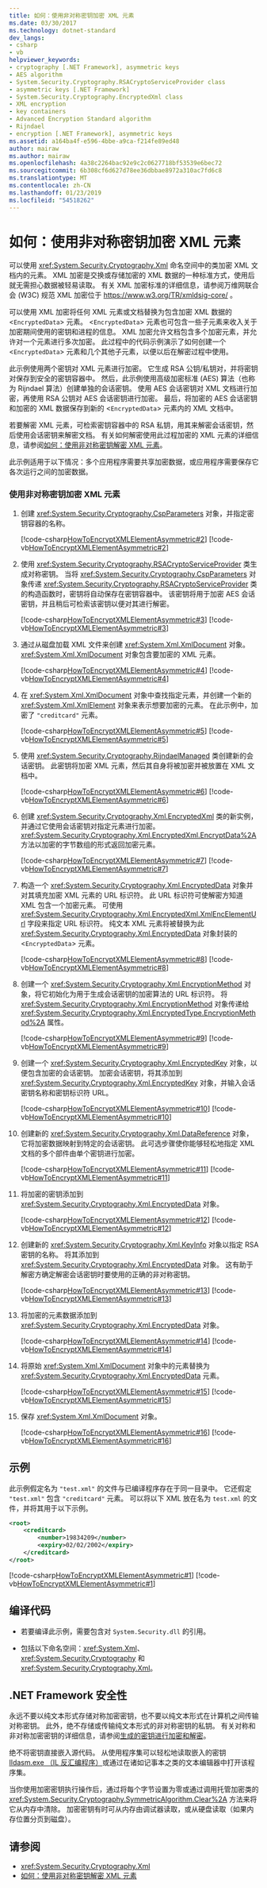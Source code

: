 ```yaml
---
title: 如何：使用非对称密钥加密 XML 元素
ms.date: 03/30/2017
ms.technology: dotnet-standard
dev_langs:
- csharp
- vb
helpviewer_keywords:
- cryptography [.NET Framework], asymmetric keys
- AES algorithm
- System.Security.Cryptography.RSACryptoServiceProvider class
- asymmetric keys [.NET Framework]
- System.Security.Cryptography.EncryptedXml class
- XML encryption
- key containers
- Advanced Encryption Standard algorithm
- Rijndael
- encryption [.NET Framework], asymmetric keys
ms.assetid: a164ba4f-e596-4bbe-a9ca-f214fe89ed48
author: mairaw
ms.author: mairaw
ms.openlocfilehash: 4a38c2264bac92e9c2c0627718bf53539e6bec72
ms.sourcegitcommit: 6b308cf6d627d78ee36dbbae8972a310ac7fd6c8
ms.translationtype: MT
ms.contentlocale: zh-CN
ms.lasthandoff: 01/23/2019
ms.locfileid: "54518262"
---
```

# <a name="how-to-encrypt-xml-elements-with-asymmetric-keys"></a>如何：使用非对称密钥加密 XML 元素
可以使用 <xref:System.Security.Cryptography.Xml> 命名空间中的类加密 XML 文档内的元素。  XML 加密是交换或存储加密的 XML 数据的一种标准方式，使用后就无需担心数据被轻易读取。  有关 XML 加密标准的详细信息，请参阅万维网联合会 (W3C) 规范 XML 加密位于 <https://www.w3.org/TR/xmldsig-core/> 。  
  
 可以使用 XML 加密将任何 XML 元素或文档替换为包含加密 XML 数据的 <`EncryptedData`> 元素。  <`EncryptedData`> 元素也可包含一些子元素来收入关于加密期间使用的密钥和进程的信息。  XML 加密允许文档包含多个加密元素，并允许对一个元素进行多次加密。  此过程中的代码示例演示了如何创建一个 <`EncryptedData`> 元素和几个其他子元素，以便以后在解密过程中使用。  
  
 此示例使用两个密钥对 XML 元素进行加密。  它生成 RSA 公钥/私钥对，并将密钥对保存到安全的密钥容器中。  然后，此示例使用高级加密标准 (AES) 算法（也称为 Rijndael 算法）创建单独的会话密钥。  使用 AES 会话密钥对 XML 文档进行加密，再使用 RSA 公钥对 AES 会话密钥进行加密。  最后，将加密的 AES 会话密钥和加密的 XML 数据保存到新的 <`EncryptedData`> 元素内的 XML 文档中。  
  
 若要解密 XML 元素，可检索密钥容器中的 RSA 私钥，用其来解密会话密钥，然后使用会话密钥来解密文档。  有关如何解密使用此过程加密的 XML 元素的详细信息，请参阅[如何：使用非对称密钥解密 XML 元素](../../../docs/standard/security/how-to-decrypt-xml-elements-with-asymmetric-keys.md)。  
  
 此示例适用于以下情况：多个应用程序需要共享加密数据，或应用程序需要保存它各次运行之间的加密数据。  
  
### <a name="to-encrypt-an-xml-element-with-an-asymmetric-key"></a>使用非对称密钥加密 XML 元素  
  
1.  创建 <xref:System.Security.Cryptography.CspParameters> 对象，并指定密钥容器的名称。  
  
     [!code-csharp[HowToEncryptXMLElementAsymmetric#2](../../../samples/snippets/csharp/VS_Snippets_CLR/HowToEncryptXMLElementAsymmetric/cs/sample.cs#2)]
     [!code-vb[HowToEncryptXMLElementAsymmetric#2](../../../samples/snippets/visualbasic/VS_Snippets_CLR/HowToEncryptXMLElementAsymmetric/vb/sample.vb#2)]  
  
2.  使用 <xref:System.Security.Cryptography.RSACryptoServiceProvider> 类生成对称密钥。  当将 <xref:System.Security.Cryptography.CspParameters> 对象传递 <xref:System.Security.Cryptography.RSACryptoServiceProvider> 类的构造函数时，密钥将自动保存在密钥容器中。  该密钥将用于加密 AES 会话密钥，并且稍后可检索该密钥以便对其进行解密。  
  
     [!code-csharp[HowToEncryptXMLElementAsymmetric#3](../../../samples/snippets/csharp/VS_Snippets_CLR/HowToEncryptXMLElementAsymmetric/cs/sample.cs#3)]
     [!code-vb[HowToEncryptXMLElementAsymmetric#3](../../../samples/snippets/visualbasic/VS_Snippets_CLR/HowToEncryptXMLElementAsymmetric/vb/sample.vb#3)]  
  
3.  通过从磁盘加载 XML 文件来创建 <xref:System.Xml.XmlDocument> 对象。  <xref:System.Xml.XmlDocument> 对象包含要加密的 XML 元素。  
  
     [!code-csharp[HowToEncryptXMLElementAsymmetric#4](../../../samples/snippets/csharp/VS_Snippets_CLR/HowToEncryptXMLElementAsymmetric/cs/sample.cs#4)]
     [!code-vb[HowToEncryptXMLElementAsymmetric#4](../../../samples/snippets/visualbasic/VS_Snippets_CLR/HowToEncryptXMLElementAsymmetric/vb/sample.vb#4)]  
  
4.  在 <xref:System.Xml.XmlDocument> 对象中查找指定元素，并创建一个新的 <xref:System.Xml.XmlElement> 对象来表示想要加密的元素。 在此示例中，加密了 `"creditcard"` 元素。  
  
     [!code-csharp[HowToEncryptXMLElementAsymmetric#5](../../../samples/snippets/csharp/VS_Snippets_CLR/HowToEncryptXMLElementAsymmetric/cs/sample.cs#5)]
     [!code-vb[HowToEncryptXMLElementAsymmetric#5](../../../samples/snippets/visualbasic/VS_Snippets_CLR/HowToEncryptXMLElementAsymmetric/vb/sample.vb#5)]  
  
5.  使用 <xref:System.Security.Cryptography.RijndaelManaged> 类创建新的会话密钥。  此密钥将加密 XML 元素，然后其自身将被加密并被放置在 XML 文档中。  
  
     [!code-csharp[HowToEncryptXMLElementAsymmetric#6](../../../samples/snippets/csharp/VS_Snippets_CLR/HowToEncryptXMLElementAsymmetric/cs/sample.cs#6)]
     [!code-vb[HowToEncryptXMLElementAsymmetric#6](../../../samples/snippets/visualbasic/VS_Snippets_CLR/HowToEncryptXMLElementAsymmetric/vb/sample.vb#6)]  
  
6.  创建 <xref:System.Security.Cryptography.Xml.EncryptedXml> 类的新实例，并通过它使用会话密钥对指定元素进行加密。  <xref:System.Security.Cryptography.Xml.EncryptedXml.EncryptData%2A> 方法以加密的字节数组的形式返回加密元素。  
  
     [!code-csharp[HowToEncryptXMLElementAsymmetric#7](../../../samples/snippets/csharp/VS_Snippets_CLR/HowToEncryptXMLElementAsymmetric/cs/sample.cs#7)]
     [!code-vb[HowToEncryptXMLElementAsymmetric#7](../../../samples/snippets/visualbasic/VS_Snippets_CLR/HowToEncryptXMLElementAsymmetric/vb/sample.vb#7)]  
  
7.  构造一个 <xref:System.Security.Cryptography.Xml.EncryptedData> 对象并对其填充加密 XML 元素的 URL 标识符。  此 URL 标识符可使解密方知道 XML 包含一个加密元素。  可使用 <xref:System.Security.Cryptography.Xml.EncryptedXml.XmlEncElementUrl> 字段来指定 URL 标识符。  纯文本 XML 元素将被替换为此 <xref:System.Security.Cryptography.Xml.EncryptedData> 对象封装的 <`EncryptedData`> 元素。  
  
     [!code-csharp[HowToEncryptXMLElementAsymmetric#8](../../../samples/snippets/csharp/VS_Snippets_CLR/HowToEncryptXMLElementAsymmetric/cs/sample.cs#8)]
     [!code-vb[HowToEncryptXMLElementAsymmetric#8](../../../samples/snippets/visualbasic/VS_Snippets_CLR/HowToEncryptXMLElementAsymmetric/vb/sample.vb#8)]  
  
8.  创建一个 <xref:System.Security.Cryptography.Xml.EncryptionMethod> 对象，将它初始化为用于生成会话密钥的加密算法的 URL 标识符。  将 <xref:System.Security.Cryptography.Xml.EncryptionMethod> 对象传递给 <xref:System.Security.Cryptography.Xml.EncryptedType.EncryptionMethod%2A> 属性。  
  
     [!code-csharp[HowToEncryptXMLElementAsymmetric#9](../../../samples/snippets/csharp/VS_Snippets_CLR/HowToEncryptXMLElementAsymmetric/cs/sample.cs#9)]
     [!code-vb[HowToEncryptXMLElementAsymmetric#9](../../../samples/snippets/visualbasic/VS_Snippets_CLR/HowToEncryptXMLElementAsymmetric/vb/sample.vb#9)]  
  
9. 创建一个 <xref:System.Security.Cryptography.Xml.EncryptedKey> 对象，以便包含加密的会话密钥。  加密会话密钥，将其添加到 <xref:System.Security.Cryptography.Xml.EncryptedKey> 对象，并输入会话密钥名称和密钥标识符 URL。  
  
     [!code-csharp[HowToEncryptXMLElementAsymmetric#10](../../../samples/snippets/csharp/VS_Snippets_CLR/HowToEncryptXMLElementAsymmetric/cs/sample.cs#10)]
     [!code-vb[HowToEncryptXMLElementAsymmetric#10](../../../samples/snippets/visualbasic/VS_Snippets_CLR/HowToEncryptXMLElementAsymmetric/vb/sample.vb#10)]  
  
10. 创建新的 <xref:System.Security.Cryptography.Xml.DataReference> 对象，它将加密数据映射到特定的会话密钥。  此可选步骤使你能够轻松地指定 XML 文档的多个部件由单个密钥进行加密。  
  
     [!code-csharp[HowToEncryptXMLElementAsymmetric#11](../../../samples/snippets/csharp/VS_Snippets_CLR/HowToEncryptXMLElementAsymmetric/cs/sample.cs#11)]
     [!code-vb[HowToEncryptXMLElementAsymmetric#11](../../../samples/snippets/visualbasic/VS_Snippets_CLR/HowToEncryptXMLElementAsymmetric/vb/sample.vb#11)]  
  
11. 将加密的密钥添加到 <xref:System.Security.Cryptography.Xml.EncryptedData> 对象。  
  
     [!code-csharp[HowToEncryptXMLElementAsymmetric#12](../../../samples/snippets/csharp/VS_Snippets_CLR/HowToEncryptXMLElementAsymmetric/cs/sample.cs#12)]
     [!code-vb[HowToEncryptXMLElementAsymmetric#12](../../../samples/snippets/visualbasic/VS_Snippets_CLR/HowToEncryptXMLElementAsymmetric/vb/sample.vb#12)]  
  
12. 创建新的 <xref:System.Security.Cryptography.Xml.KeyInfo> 对象以指定 RSA 密钥的名称。  将其添加到 <xref:System.Security.Cryptography.Xml.EncryptedData> 对象。 这有助于解密方确定解密会话密钥时要使用的正确的非对称密钥。  
  
     [!code-csharp[HowToEncryptXMLElementAsymmetric#13](../../../samples/snippets/csharp/VS_Snippets_CLR/HowToEncryptXMLElementAsymmetric/cs/sample.cs#13)]
     [!code-vb[HowToEncryptXMLElementAsymmetric#13](../../../samples/snippets/visualbasic/VS_Snippets_CLR/HowToEncryptXMLElementAsymmetric/vb/sample.vb#13)]  
  
13. 将加密的元素数据添加到 <xref:System.Security.Cryptography.Xml.EncryptedData> 对象。  
  
     [!code-csharp[HowToEncryptXMLElementAsymmetric#14](../../../samples/snippets/csharp/VS_Snippets_CLR/HowToEncryptXMLElementAsymmetric/cs/sample.cs#14)]
     [!code-vb[HowToEncryptXMLElementAsymmetric#14](../../../samples/snippets/visualbasic/VS_Snippets_CLR/HowToEncryptXMLElementAsymmetric/vb/sample.vb#14)]  
  
14. 将原始 <xref:System.Xml.XmlDocument> 对象中的元素替换为 <xref:System.Security.Cryptography.Xml.EncryptedData> 元素。  
  
     [!code-csharp[HowToEncryptXMLElementAsymmetric#15](../../../samples/snippets/csharp/VS_Snippets_CLR/HowToEncryptXMLElementAsymmetric/cs/sample.cs#15)]
     [!code-vb[HowToEncryptXMLElementAsymmetric#15](../../../samples/snippets/visualbasic/VS_Snippets_CLR/HowToEncryptXMLElementAsymmetric/vb/sample.vb#15)]  
  
15. 保存 <xref:System.Xml.XmlDocument> 对象。  
  
     [!code-csharp[HowToEncryptXMLElementAsymmetric#16](../../../samples/snippets/csharp/VS_Snippets_CLR/HowToEncryptXMLElementAsymmetric/cs/sample.cs#16)]
     [!code-vb[HowToEncryptXMLElementAsymmetric#16](../../../samples/snippets/visualbasic/VS_Snippets_CLR/HowToEncryptXMLElementAsymmetric/vb/sample.vb#16)]  
  
## <a name="example"></a>示例  
 此示例假定名为 `"test.xml"` 的文件与已编译程序存在于同一目录中。  它还假定 `"test.xml"` 包含 `"creditcard"` 元素。  可以将以下 XML 放在名为 `test.xml` 的文件，并将其用于以下示例。  
  
```xml  
<root>  
    <creditcard>  
        <number>19834209</number>  
        <expiry>02/02/2002</expiry>  
    </creditcard>  
</root>  
```  
  
 [!code-csharp[HowToEncryptXMLElementAsymmetric#1](../../../samples/snippets/csharp/VS_Snippets_CLR/HowToEncryptXMLElementAsymmetric/cs/sample.cs#1)]
 [!code-vb[HowToEncryptXMLElementAsymmetric#1](../../../samples/snippets/visualbasic/VS_Snippets_CLR/HowToEncryptXMLElementAsymmetric/vb/sample.vb#1)]  
  
## <a name="compiling-the-code"></a>编译代码  
  
-   若要编译此示例，需要包含对 `System.Security.dll` 的引用。  
  
-   包括以下命名空间：<xref:System.Xml>、<xref:System.Security.Cryptography> 和 <xref:System.Security.Cryptography.Xml>。  
  
## <a name="net-framework-security"></a>.NET Framework 安全性  
 永远不要以纯文本形式存储对称加密密钥，也不要以纯文本形式在计算机之间传输对称密钥。  此外，绝不存储或传输纯文本形式的非对称密钥的私钥。  有关对称和非对称加密密钥的详细信息，请参阅[生成的密钥进行加密和解密](../../../docs/standard/security/generating-keys-for-encryption-and-decryption.md)。  
  
 绝不将密钥直接嵌入源代码。  从使用程序集可以轻松地读取嵌入的密钥[Ildasm.exe （IL 反汇编程序）](../../../docs/framework/tools/ildasm-exe-il-disassembler.md)或通过在诸如记事本之类的文本编辑器中打开该程序集。  
  
 当你使用加密密钥执行操作后，通过将每个字节设置为零或通过调用托管加密类的 <xref:System.Security.Cryptography.SymmetricAlgorithm.Clear%2A> 方法来将它从内存中清除。  加密密钥有时可从内存由调试器读取，或从硬盘读取（如果内存位置分页到磁盘）。  
  
## <a name="see-also"></a>请参阅

- <xref:System.Security.Cryptography.Xml>
- [如何：使用非对称密钥解密 XML 元素](../../../docs/standard/security/how-to-decrypt-xml-elements-with-asymmetric-keys.md)
